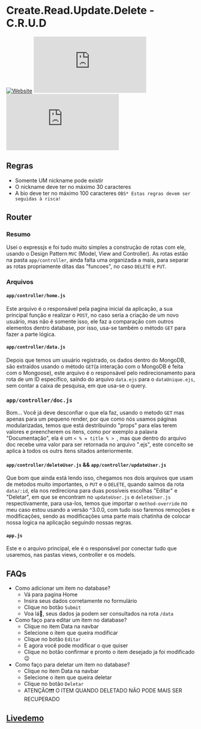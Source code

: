 # Create.Read.Update.Delete - C.R.U.D

[![Website](https://img.shields.io/website?up_message=open&url=https%3A%2F%2Fcrud-andrrff.herokuapp.com%2F)](https://crud-andrrff.herokuapp.com/)
[![GitHub repo size](https://img.shields.io/github/repo-size/andrrff/c.r.u.d)](https://github.com/andrrff/c.r.u.d) 
[![GitHub](https://img.shields.io/github/license/andrrff/c.r.u.d)](https://github.com/andrrff/c.r.u.d/blob/master/LICENSE) 

## Regras
- Somente UM nickname pode existir
- O nickname deve ter no máximo 30 caracteres
- A bio deve ter no máximo 100 caracteres
`OBS* Estas regras devem ser seguidas à risca!`

## Router
### Resumo
Usei o expressjs e foi tudo muito simples a construção de rotas com ele, usando o Design Pattern `MVC` (Model, View and Controller). As rotas estão na pasta `app/controller`, ainda falta uma organizada a mais, para separar as rotas propriamente ditas das "funcoes", no caso `DELETE` e `PUT`.

### Arquivos
#### `app/controller/home.js`
Este arquivo é o responsável pela pagina inicial da aplicação, a sua principal função e realizar o `POST`, no caso seria a criação de um novo usuário, mas não é somente isso, ele faz a comparação com outros elementos dentro database, por isso, usa-se também o método `GET` para fazer a parte lógica.

#### `app/controller/data.js`
Depois que temos um usuário registrado, os dados dentro do MongoDB, são extraídos usando o método `GET`(a interação com o MongoDB é feita com o Mongoose), este arquivo é o responsável pelo redirecionamento para rota de um ID específico, saíndo do arquivo `data.ejs` para o `dataUnique.ejs`, sem contar a caixa de pesquisa, em que usa-se o query.

### `app/controller/doc.js`
Bom... Você já deve desconfiar o que ela faz, usando o metodo `GET` mas apenas para um pequeno render, por que como nós usamos páginas modularizadas, temos que está destribuindo "props" para elas terem valores e preencherem os itens, como por exemplo a palavra "Documentação", ela é um `< % = title % > `, mas que dentro do arquivo doc recebe uma valor para ser retornada no arquivo ".ejs", este conceito se aplica à todos os outrs itens sitados anteriormente.

#### `app/controller/deleteUser.js` && `app/controller/updateUser.js`
Que bom que ainda está lendo isso, chegamos nos dois arquivos que usam de metodos muito importantes, o `PUT` e o `DELETE`, quando saímos da rota `data/:id`, ela nos redireciona para duas possíveis escolhas "Editar" e "Deletar", em que se encontram no `updateUser.js` e `deleteUser.js` respectivamente, para usa-los, temos que importar o `method-override` no meu caso estou usando a versão ^3.0.0, com tudo isso faremos remoções e modificações, sendo as modificações uma parte mais chatinha de colocar nossa logica na aplicação seguindo nossas regras.

#### `app.js`
Este e o arquivo principal, ele é o responsável por conectar tudo que usaremos, nas pastas views, controller e os models.

## FAQs
- Como adicionar um item no database?
  - Vá para pagina Home
  - Insira seus dados corretamente no formulário
  - Clique no botão `Submit`
  - Voa lá🎉, seus dados ja podem ser consultados na rota `/data`
- Como faço para editar um item no database?
  - Clique no item Data na navbar
  - Selecione o item que queira modificar
  - Clique no botão `Editar`
  - E agora você pode modificar o que quiser
  - Clique no botão confirmar e pronto o item desejado ja foi modificado 😉
- Como faço para deletar um item no database?
  - Clique no item Data na navbar
  - Selecione o item que queira deletar
  - Clique no botão `Deletar`
  - ATENÇÃO❗❗❗ O ITEM QUANDO DELETADO NÃO PODE MAIS SER RECUPERADO


## [Livedemo](https://crud-andrrff.herokuapp.com/)
